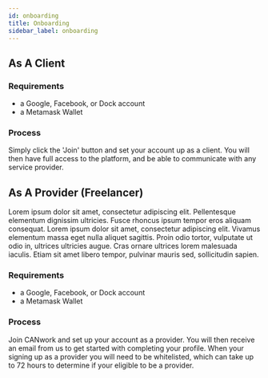 ```yaml
---
id: onboarding
title: Onboarding
sidebar_label: onboarding
---
```


## As A Client

### Requirements

- a Google, Facebook, or Dock account
- a Metamask Wallet

### Process

Simply click the 'Join' button and set your account up as a client. You will then have full access to the platform, and be able to communicate with any service provider.

## As A Provider (Freelancer)

Lorem ipsum dolor sit amet, consectetur adipiscing elit. Pellentesque elementum dignissim ultricies. Fusce rhoncus ipsum tempor eros aliquam consequat. Lorem ipsum dolor sit amet, consectetur adipiscing elit. Vivamus elementum massa eget nulla aliquet sagittis. Proin odio tortor, vulputate ut odio in, ultrices ultricies augue. Cras ornare ultrices lorem malesuada iaculis. Etiam sit amet libero tempor, pulvinar mauris sed, sollicitudin sapien.

### Requirements

- a Google, Facebook, or Dock account
- a Metamask Wallet

### Process

Join CANwork and set up your account as a provider. You will then receive an email from us to get started with completing your profile. When your signing up as a provider you will need to be whitelisted, which can take up to 72 hours to determine if your eligible to be a provider.
